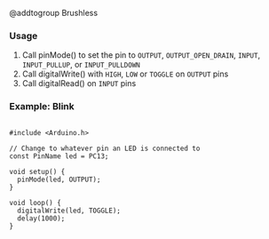 @addtogroup Brushless

### Usage

1. Call pinMode() to set the pin to `OUTPUT`, `OUTPUT_OPEN_DRAIN`, `INPUT`, `INPUT_PULLUP`, or `INPUT_PULLDOWN`
2. Call digitalWrite() with `HIGH`, `LOW` or `TOGGLE` on `OUTPUT` pins
3. Call digitalRead() on `INPUT` pins

### Example: Blink

~~~{.cpp}

#include <Arduino.h>

// Change to whatever pin an LED is connected to
const PinName led = PC13;

void setup() {
  pinMode(led, OUTPUT);
}

void loop() {
  digitalWrite(led, TOGGLE);
  delay(1000);
}

~~~
